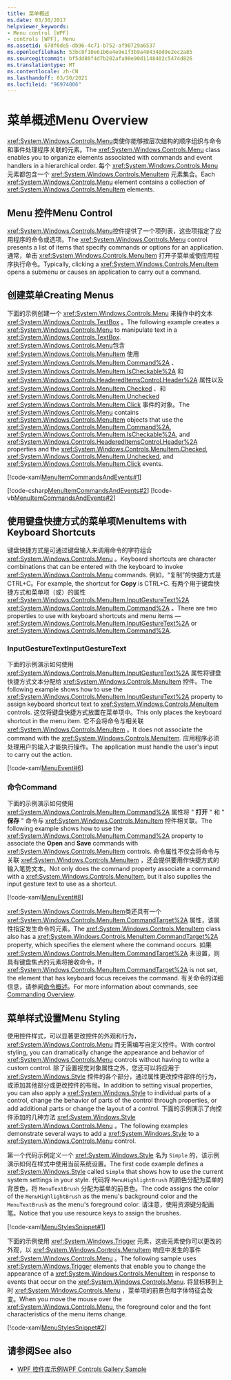 ```yaml
---
title: 菜单概述
ms.date: 03/30/2017
helpviewer_keywords:
- Menu control [WPF]
- controls [WPF], Menu
ms.assetid: 67df6de5-db96-4c71-b752-af90729a6537
ms.openlocfilehash: 53bc8f10e61b6e4e9e1f3b9a484340d9e2ec2a85
ms.sourcegitcommit: bf5dd80f4d7b202afa90e90d1148402c5474d826
ms.translationtype: MT
ms.contentlocale: zh-CN
ms.lasthandoff: 03/30/2021
ms.locfileid: "96974006"
---
```

# <a name="menu-overview"></a><span data-ttu-id="7a491-102">菜单概述</span><span class="sxs-lookup"><span data-stu-id="7a491-102">Menu Overview</span></span>
<span data-ttu-id="7a491-103"><xref:System.Windows.Controls.Menu>类使你能够按层次结构的顺序组织与命令和事件处理程序关联的元素。</span><span class="sxs-lookup"><span data-stu-id="7a491-103">The <xref:System.Windows.Controls.Menu> class enables you to organize elements associated with commands and event handlers in a hierarchical order.</span></span> <span data-ttu-id="7a491-104">每个 <xref:System.Windows.Controls.Menu> 元素都包含一个 <xref:System.Windows.Controls.MenuItem> 元素集合。</span><span class="sxs-lookup"><span data-stu-id="7a491-104">Each <xref:System.Windows.Controls.Menu> element contains a collection of <xref:System.Windows.Controls.MenuItem> elements.</span></span>  

<a name="menu_control"></a>
## <a name="menu-control"></a><span data-ttu-id="7a491-105">Menu 控件</span><span class="sxs-lookup"><span data-stu-id="7a491-105">Menu Control</span></span>  
 <span data-ttu-id="7a491-106"><xref:System.Windows.Controls.Menu>控件提供了一个项列表，这些项指定了应用程序的命令或选项。</span><span class="sxs-lookup"><span data-stu-id="7a491-106">The <xref:System.Windows.Controls.Menu> control presents a list of items that specify commands or options for an application.</span></span> <span data-ttu-id="7a491-107">通常，单击 <xref:System.Windows.Controls.MenuItem> 打开子菜单或使应用程序执行命令。</span><span class="sxs-lookup"><span data-stu-id="7a491-107">Typically, clicking a <xref:System.Windows.Controls.MenuItem> opens a submenu or causes an application to carry out a command.</span></span>  
  
<a name="creating_menus"></a>
## <a name="creating-menus"></a><span data-ttu-id="7a491-108">创建菜单</span><span class="sxs-lookup"><span data-stu-id="7a491-108">Creating Menus</span></span>  
 <span data-ttu-id="7a491-109">下面的示例创建一个 <xref:System.Windows.Controls.Menu> 来操作中的文本 <xref:System.Windows.Controls.TextBox> 。</span><span class="sxs-lookup"><span data-stu-id="7a491-109">The following example creates a <xref:System.Windows.Controls.Menu> to manipulate text in a <xref:System.Windows.Controls.TextBox>.</span></span> <span data-ttu-id="7a491-110"><xref:System.Windows.Controls.Menu>包含 <xref:System.Windows.Controls.MenuItem> 使用 <xref:System.Windows.Controls.MenuItem.Command%2A> 、 <xref:System.Windows.Controls.MenuItem.IsCheckable%2A> 和 <xref:System.Windows.Controls.HeaderedItemsControl.Header%2A> 属性以及 <xref:System.Windows.Controls.MenuItem.Checked> 、和 <xref:System.Windows.Controls.MenuItem.Unchecked> <xref:System.Windows.Controls.MenuItem.Click> 事件的对象。</span><span class="sxs-lookup"><span data-stu-id="7a491-110">The <xref:System.Windows.Controls.Menu> contains <xref:System.Windows.Controls.MenuItem> objects that use the <xref:System.Windows.Controls.MenuItem.Command%2A>, <xref:System.Windows.Controls.MenuItem.IsCheckable%2A>, and <xref:System.Windows.Controls.HeaderedItemsControl.Header%2A> properties and the <xref:System.Windows.Controls.MenuItem.Checked>, <xref:System.Windows.Controls.MenuItem.Unchecked>, and <xref:System.Windows.Controls.MenuItem.Click> events.</span></span>  
  
 [!code-xaml[MenuItemCommandsAndEvents#1](~/samples/snippets/csharp/VS_Snippets_Wpf/MenuItemCommandsAndEvents/CSharp/Window1.xaml#1)]  
  
 [!code-csharp[MenuItemCommandsAndEvents#2](~/samples/snippets/csharp/VS_Snippets_Wpf/MenuItemCommandsAndEvents/CSharp/Window1.xaml.cs#2)]
 [!code-vb[MenuItemCommandsAndEvents#2](~/samples/snippets/visualbasic/VS_Snippets_Wpf/MenuItemCommandsAndEvents/VisualBasic/Window1.xaml.vb#2)]  
  
<a name="menus_with_shortcutkeys"></a>
## <a name="menuitems-with-keyboard-shortcuts"></a><span data-ttu-id="7a491-111">使用键盘快捷方式的菜单项</span><span class="sxs-lookup"><span data-stu-id="7a491-111">MenuItems with Keyboard Shortcuts</span></span>  
 <span data-ttu-id="7a491-112">键盘快捷方式是可通过键盘输入来调用命令的字符组合 <xref:System.Windows.Controls.Menu> 。</span><span class="sxs-lookup"><span data-stu-id="7a491-112">Keyboard shortcuts are character combinations that can be entered with the keyboard to invoke <xref:System.Windows.Controls.Menu> commands.</span></span> <span data-ttu-id="7a491-113">例如，“复制”的快捷方式是 CTRL+C。</span><span class="sxs-lookup"><span data-stu-id="7a491-113">For example, the shortcut for **Copy** is CTRL+C.</span></span> <span data-ttu-id="7a491-114">有两个用于键盘快捷方式和菜单项（或）的属性 <xref:System.Windows.Controls.MenuItem.InputGestureText%2A> <xref:System.Windows.Controls.MenuItem.Command%2A> 。</span><span class="sxs-lookup"><span data-stu-id="7a491-114">There are two properties to use with keyboard shortcuts and menu items —<xref:System.Windows.Controls.MenuItem.InputGestureText%2A> or <xref:System.Windows.Controls.MenuItem.Command%2A>.</span></span>  
  
<a name="menus_inputgesturetext"></a>
### <a name="inputgesturetext"></a><span data-ttu-id="7a491-115">InputGestureText</span><span class="sxs-lookup"><span data-stu-id="7a491-115">InputGestureText</span></span>  
 <span data-ttu-id="7a491-116">下面的示例演示如何使用 <xref:System.Windows.Controls.MenuItem.InputGestureText%2A> 属性将键盘快捷方式文本分配给 <xref:System.Windows.Controls.MenuItem> 控件。</span><span class="sxs-lookup"><span data-stu-id="7a491-116">The following example shows how to use the <xref:System.Windows.Controls.MenuItem.InputGestureText%2A> property to assign keyboard shortcut text to <xref:System.Windows.Controls.MenuItem> controls.</span></span> <span data-ttu-id="7a491-117">这仅将键盘快捷方式放置在菜单项中。</span><span class="sxs-lookup"><span data-stu-id="7a491-117">This only places the keyboard shortcut in the menu item.</span></span>  <span data-ttu-id="7a491-118">它不会将命令与相关联 <xref:System.Windows.Controls.MenuItem> 。</span><span class="sxs-lookup"><span data-stu-id="7a491-118">It does not associate the command with the <xref:System.Windows.Controls.MenuItem>.</span></span> <span data-ttu-id="7a491-119">应用程序必须处理用户的输入才能执行操作。</span><span class="sxs-lookup"><span data-stu-id="7a491-119">The application must handle the user's input to carry out the action.</span></span>  
  
 [!code-xaml[MenuEvent#6](~/samples/snippets/csharp/VS_Snippets_Wpf/MenuEvent/CSharp/Pane1.xaml#6)]  
  
<a name="menus_commands"></a>
### <a name="command"></a><span data-ttu-id="7a491-120">命令</span><span class="sxs-lookup"><span data-stu-id="7a491-120">Command</span></span>  
 <span data-ttu-id="7a491-121">下面的示例演示如何使用 <xref:System.Windows.Controls.MenuItem.Command%2A> 属性将 " **打开** " 和 " **保存** " 命令与 <xref:System.Windows.Controls.MenuItem> 控件相关联。</span><span class="sxs-lookup"><span data-stu-id="7a491-121">The following example shows how to use the <xref:System.Windows.Controls.MenuItem.Command%2A> property to associate the **Open** and **Save** commands with <xref:System.Windows.Controls.MenuItem> controls.</span></span> <span data-ttu-id="7a491-122">命令属性不仅会将命令与关联 <xref:System.Windows.Controls.MenuItem> ，还会提供要用作快捷方式的输入笔势文本。</span><span class="sxs-lookup"><span data-stu-id="7a491-122">Not only does the command property associate a command with a <xref:System.Windows.Controls.MenuItem>, but it also supplies the input gesture text to use as a shortcut.</span></span>  
  
 [!code-xaml[MenuEvent#8](~/samples/snippets/csharp/VS_Snippets_Wpf/MenuEvent/CSharp/Pane1.xaml#8)]  
  
 <span data-ttu-id="7a491-123"><xref:System.Windows.Controls.MenuItem>类还具有一个 <xref:System.Windows.Controls.MenuItem.CommandTarget%2A> 属性，该属性指定发生命令的元素。</span><span class="sxs-lookup"><span data-stu-id="7a491-123">The <xref:System.Windows.Controls.MenuItem> class also has a <xref:System.Windows.Controls.MenuItem.CommandTarget%2A> property, which specifies the element where the command occurs.</span></span> <span data-ttu-id="7a491-124">如果 <xref:System.Windows.Controls.MenuItem.CommandTarget%2A> 未设置，则具有键盘焦点的元素将接收命令。</span><span class="sxs-lookup"><span data-stu-id="7a491-124">If <xref:System.Windows.Controls.MenuItem.CommandTarget%2A> is not set, the element that has keyboard focus receives the command.</span></span> <span data-ttu-id="7a491-125">有关命令的详细信息，请参阅[命令概述](../advanced/commanding-overview.md)。</span><span class="sxs-lookup"><span data-stu-id="7a491-125">For more information about commands, see [Commanding Overview](../advanced/commanding-overview.md).</span></span>  
  
<a name="menu_styling"></a>
## <a name="menu-styling"></a><span data-ttu-id="7a491-126">菜单样式设置</span><span class="sxs-lookup"><span data-stu-id="7a491-126">Menu Styling</span></span>  
 <span data-ttu-id="7a491-127">使用控件样式，可以显著更改控件的外观和行为， <xref:System.Windows.Controls.Menu> 而无需编写自定义控件。</span><span class="sxs-lookup"><span data-stu-id="7a491-127">With control styling, you can dramatically change the appearance and behavior of <xref:System.Windows.Controls.Menu> controls without having to write a custom control.</span></span> <span data-ttu-id="7a491-128">除了设置视觉对象属性之外，您还可以将应用于 <xref:System.Windows.Style> 控件的各个部分，通过属性更改控件部件的行为，或添加其他部分或更改控件的布局。</span><span class="sxs-lookup"><span data-stu-id="7a491-128">In addition to setting visual properties, you can also apply a <xref:System.Windows.Style> to individual parts of a control, change the behavior of parts of the control through properties, or add additional parts or change the layout of a control.</span></span> <span data-ttu-id="7a491-129">下面的示例演示了向控件添加的几种方法 <xref:System.Windows.Style> <xref:System.Windows.Controls.Menu> 。</span><span class="sxs-lookup"><span data-stu-id="7a491-129">The following examples demonstrate several ways to add a <xref:System.Windows.Style> to a <xref:System.Windows.Controls.Menu> control.</span></span>  
  
 <span data-ttu-id="7a491-130">第一个代码示例定义一个 <xref:System.Windows.Style> 名为 `Simple` 的，该示例演示如何在样式中使用当前系统设置。</span><span class="sxs-lookup"><span data-stu-id="7a491-130">The first code example defines a <xref:System.Windows.Style> called `Simple` that shows how to use the current system settings in your style.</span></span> <span data-ttu-id="7a491-131">代码将 `MenuHighlightBrush` 的颜色分配为菜单的背景色，将 `MenuTextBrush` 分配为菜单的前景色。</span><span class="sxs-lookup"><span data-stu-id="7a491-131">The code assigns the color of the `MenuHighlightBrush` as the menu's background color and the `MenuTextBrush` as the menu's foreground color.</span></span> <span data-ttu-id="7a491-132">请注意，使用资源键分配画笔。</span><span class="sxs-lookup"><span data-stu-id="7a491-132">Notice that you use resource keys to assign the brushes.</span></span>  
  
 [!code-xaml[MenuStylesSnippet#1](~/samples/snippets/csharp/VS_Snippets_Wpf/MenuStylesSnippet/CS/app.xaml#1)]  
  
 <span data-ttu-id="7a491-133">下面的示例使用 <xref:System.Windows.Trigger> 元素，这些元素使你可以更改的外观，以 <xref:System.Windows.Controls.MenuItem> 响应中发生的事件 <xref:System.Windows.Controls.Menu> 。</span><span class="sxs-lookup"><span data-stu-id="7a491-133">The following sample uses <xref:System.Windows.Trigger> elements that enable you to change the appearance of a <xref:System.Windows.Controls.MenuItem> in response to events that occur on the <xref:System.Windows.Controls.Menu>.</span></span> <span data-ttu-id="7a491-134">将鼠标移到上时 <xref:System.Windows.Controls.Menu> ，菜单项的前景色和字体特征会改变。</span><span class="sxs-lookup"><span data-stu-id="7a491-134">When you move the mouse over the <xref:System.Windows.Controls.Menu>, the foreground color and the font characteristics of the menu items change.</span></span>  
  
 [!code-xaml[MenuStylesSnippet#2](~/samples/snippets/csharp/VS_Snippets_Wpf/MenuStylesSnippet/CS/app.xaml#2)]  
  
## <a name="see-also"></a><span data-ttu-id="7a491-135">请参阅</span><span class="sxs-lookup"><span data-stu-id="7a491-135">See also</span></span>

- [<span data-ttu-id="7a491-136">WPF 控件库示例</span><span class="sxs-lookup"><span data-stu-id="7a491-136">WPF Controls Gallery Sample</span></span>](https://github.com/Microsoft/WPF-Samples/tree/master/Getting%20Started/ControlsAndLayout)
